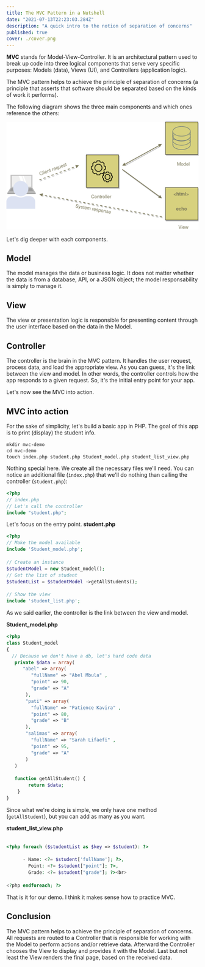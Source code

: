 ```yaml
---
title: The MVC Pattern in a Nutshell
date: "2021-07-13T22:23:03.284Z"
description: "A quick intro to the notion of separation of concerns"
published: true
cover: ./cover.png
---
```


**MVC** stands for Model-View-Controller. It is an architectural pattern used to break up code into three logical components that serve very specific purposes: Models (data), Views (UI), and Controllers (application logic).

The MVC pattern helps to achieve the principle of separation of concerns (a principle that asserts that software should be separated based on the kinds of work it performs).

The following diagram shows the three main components and which ones reference the others:

![MVC diagram](mvc-diagram.png)

Let's dig deeper with each components.

## Model

The model manages the data or business logic. It does not matter whether the data is from a database, API, or a JSON object; the model responsability is simply to manage it.

## View

The view or presentation logic is responsible for presenting content through the user interface based on the data in the Model.

## Controller

The controller is the brain in the MVC pattern. It handles the user request, process data, and load the appropriate view. As you can guess, it's the link between the view and model. In other words, the controller controls how the app responds to a given request. So, it's the initial entry point for your app.

Let's now see the MVC into action.

## MVC into action

For the sake of simplicity, let's build a basic app in PHP. The goal of this app is to print (display) the student info.

```
mkdir mvc-demo
cd mvc-demo
touch index.php student.php Student_model.php student_list_view.php
```

Nothing special here. We create all the necessary files we'll need. You can notice an additional file (`index.php`) that we'll do nothing than calling the controller (`student.php`):

```php
<?php
// index.php
// Let's call the controller
include "student.php";
```

Let's focus on the entry point.
**student.php**

```php
<?php
// Make the model available
include 'Student_model.php';

// Create an instance
$studentModel = new Student_model();
// Get the list of student
$studentList = $studentModel ->getAllStudents();

// Show the view
include 'student_list.php';
```

As we said earlier, the controller is the link between the view and model.

**Student_model.php**

```php
<?php
class Student_model
{
  // Because we don't have a db, let's hard code data
   private $data = array(
      "abel" => array(
         "fullName" => "Abel Mbula" ,
         "point" => 90,
         "grade" => "A"
       ),
       "pati" => array(
         "fullName" => "Patience Kavira" ,
         "point" => 80,
         "grade" => "B"
       ),
       "salimas" => array(
         "fullName" => "Sarah Lifaefi" ,
         "point" => 95,
         "grade" => "A"
       )
   )

   function getAllStudent() {
        return $data;
    }
}
```

Since what we're doing is simple, we only have one method (`getAllStudent`), but you can add as many as you want.

**student_list_view.php**

```php

<?php foreach ($studentList as $key => $student): ?>

      - Name: <?= $student['fullName']; ?>,
        Point: <?= $student["point"]; ?>,
        Grade: <?= $student["grade"]; ?><br>

<?php endforeach; ?>
```

That is it for our demo. I think it makes sense how to practice MVC.

## Conclusion

The MVC pattern helps to achieve the principle of separation of concerns. All requests are routed to a Controller that is responsible for working with the Model to perform actions and/or retrieve data. Afterward the Controller chooses the View to display and provides it with the Model. Last but not least the View renders the final page, based on the received data.
